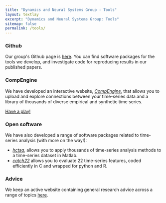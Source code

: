 ```yaml
---
title: "Dynamics and Neural Systems Group - Tools"
layout: textlay
excerpt: "Dynamics and Neural Systems Group: Tools"
sitemap: false
permalink: /tools/
---
```


### Github

Our group's Github page is [here](https://github.com/DynamicsAndNeuralSystems).
You can find software packages for the tools we develop, and investigate code for reproducing results in our published papers.

### CompEngine

We have developed an interactive website, [_CompEngine_](http://www.comp-engine.org), that allows you to upload and explore connections between your time-series data and a library of thousands of diverse empirical and synthetic time series.

<a href="http://www.comp-engine.org" class="btn btn-lg btn-default" role="button">Have a play!</a>

### Open software

We have also developed a range of software packages related to time-series analysis (with more on the way!):

* [_hctsa_](https://github.com/benfulcher/hctsa), allows you to apply thousands of time-series analysis methods to a time-series dataset in Matlab.
* [_catch22_](https://github.com/chlubba/catch22) allows you to evaluate 22 time-series features, coded efficiently in C and wrapped for python and R.

### Advice

We keep an active website containing general research advice across a range of topics [here](https://benfulcher.github.io/ResearchResources/).
